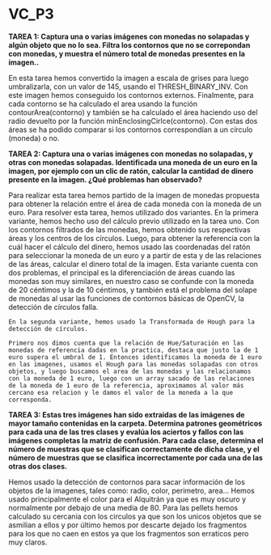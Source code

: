 # VC_P3

**TAREA 1: Captura una o varias imágenes con monedas no solapadas y algún objeto que no lo sea. Filtra los contornos que no se correpondan con monedas, y muestra el número total de monedas presentes en la imagen..**

En esta tarea hemos convertido la imagen a escala de grises para luego umbralizarla, con un valor de 145, usando el THRESH_BINARY_INV. Con este imagen hemos conseguido los contornos externos. Finalmente, para cada contorno se ha calculado el area usando la función contourArea(contorno) y también se ha calculado el área haciendo uso del radio devuelto por la función minEnclosingCirlce(contorno). Con estas dos áreas se ha podido comparar si los contornos correspondían a un círculo (moneda) o no.


**TAREA 2: Captura una o varias imágenes con monedas no solapadas, y otras con monedas solapadas. Identificada una moneda de un euro en la imagen, por ejemplo con un clic de ratón, calcular la cantidad de dinero presente en la imagen. ¿Qué problemas han observado?**

Para realizar esta tarea hemos partido de la imagen de monedas propuesta para obtener la relación entre el área de cada moneda con la moneda de un euro. 
Para resolver esta tarea, hemos utilizado dos variantes.
    En la primera variante, hemos hecho uso del cálculo previo utilizado en la tarea uno. Con los contornos filtrados de las monedas, hemos obtenido sus respectivas áreas y los centros de los círculos. Luego, para obtener la referencia con la cuál hacer el cálculo del dinero, hemos usado las coordenadas del ratón para seleccionar la moneda de un euro y a partir de esta y de las relaciones de las áreas, calcular el dinero total de la imagen.
    Esta variante cuenta con dos problemas, el principal es la diferenciación de áreas cuando las monedas son muy similares, en nuestro caso se confunde con la moneda de 20 céntimos y la de 10 céntimos, y también está el problema del solape de monedas al usar las funciones de contornos básicas de OpenCV, la detección de círculos falla.

    En la segunda variante, hemos usado la Transformada de Hough para la detección de círculos.

    Primero nos dimos cuenta que la relación de Hue/Saturación en las monedas de referencia dadas en la practica, destaca que justo la de 1 euro supera el umbral de 1. Entonces identificamos la moneda de 1 euro en las imagenes, usamos el Hough para las monedas solapadas con otros objetos, y luego buscamos el area de las monedas y las relacionamos con la moneda de 1 euro, luego con un array sacado de las relaciones de la moneda de 1 euro de la referencia, aproximamos al valor más cercano esa relacion y le damos el valor de la moneda a la que corresponda.

    

**TAREA 3: Estas tres imágenes han sido extraidas de las imágenes de mayor tamaño contenidas en la carpeta. Determina patrones geométricos para cada una de las tres clases y evalúa los aciertos y fallos con las imágenes completas la matriz de confusión. Para cada clase, determina el número de muestras que se clasifican correctamente de dicha clase, y el número de muestras que se clasifica incorrectamente por cada una de las otras dos clases.**

Hemos usado la detección de contornos para sacar información de los objetos de la imagenes, tales como: radio, color, perimetro, area... Hemos usado principalmente el color para el Alquitrán ya que es muy oscuro y normalmente por debajo de una media de 80. Para las pellets hemos calculado su cercania con los circulos ya que son los unicos objetos que se asmilian a ellos y por último hemos por descarte dejado los fragmentos para los que no caen en estos ya que los fragmentos son erraticos pero muy claros. 


 